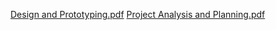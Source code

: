 [Design and Prototyping.pdf](https://github.com/BihanMadhusankha/Weather-App-/files/14520848/Design.and.Prototyping.pdf)
[Project Analysis and Planning.pdf](https://github.com/BihanMadhusankha/Weather-App-/files/14520851/Project.Analysis.and.Planning.pdf)
